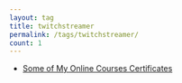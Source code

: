 ```yaml
---
layout: tag
title: twitchstreamer
permalink: /tags/twitchstreamer/
count: 1
---
```


- [Some of My Online Courses Certificates](https://samirpaulb.github.io/blog-jekyll/posts/some-of-my-online-courses-certificates/)
